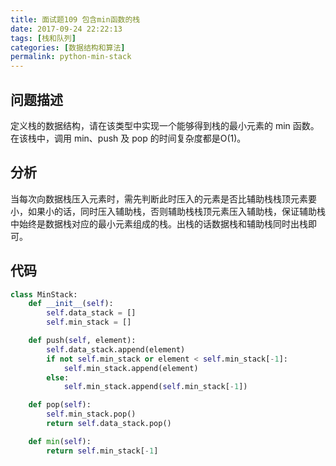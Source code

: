```yaml
---
title: 面试题109 包含min函数的栈
date: 2017-09-24 22:22:13
tags: [栈和队列]
categories: [数据结构和算法]
permalink: python-min-stack
---
```

## 问题描述 ##
定义栈的数据结构，请在该类型中实现一个能够得到栈的最小元素的 min 函数。在该栈中，调用 min、push 及 pop 的时间复杂度都是O(1)。
<!-- more -->
## 分析 ##
当每次向数据栈压入元素时，需先判断此时压入的元素是否比辅助栈栈顶元素要小，如果小的话，同时压入辅助栈，否则辅助栈栈顶元素压入辅助栈，保证辅助栈中始终是数据栈对应的最小元素组成的栈。出栈的话数据栈和辅助栈同时出栈即可。
## 代码 ##
```python
class MinStack:
    def __init__(self):
        self.data_stack = []
        self.min_stack = []

    def push(self, element):
        self.data_stack.append(element)
        if not self.min_stack or element < self.min_stack[-1]:
            self.min_stack.append(element)
        else:
            self.min_stack.append(self.min_stack[-1])

    def pop(self):
        self.min_stack.pop()
        return self.data_stack.pop()

    def min(self):
        return self.min_stack[-1]
```